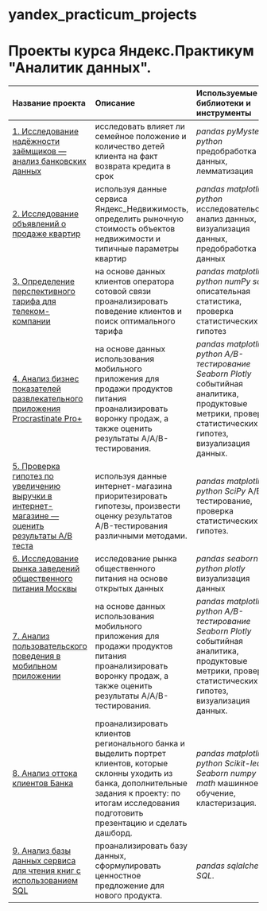 # yandex_practicum_projects

# Проекты курса Яндекс.Практикум "Аналитик данных".

| Название проекта | Описание | Используемые библиотеки и инструменты | 
| :---------------------- | :---------------------- | :---------------------- |
| [1. Исследование надёжности заёмщиков — анализ банковских данных](https://github.com/usr036943/yandex_practicum_projects/tree/main/1.%20Исследование%20надёжности%20заёмщиков) | исследовать влияет ли семейное положение и количество детей клиента на факт возврата кредита в срок| *pandas* *pyMystem3* *python* предобработка данных, лемматизация |
| [2. Исследование объявлений о продаже квартир](https://github.com/usr036943/yandex_practicum_projects/tree/main/2.%20Исследование%20объявлений%20о%20продаже%20квартир) | используя данные сервиса Яндекс_Недвижимость, определить рыночную стоимость объектов недвижимости и типичные параметры квартир| *pandas* *matplotlib* *python* исследовательский анализ данных, визуализация данных, предобработка данных |
| [3. Определение перспективного тарифа для телеком-компании](https://github.com/usr036943/yandex_practicum_projects/tree/main/3.%20Определение%20перспективного%20тарифа%20для%20телеком-компании) | на основе данных клиентов оператора сотовой связи проанализировать поведение клиентов и поиск оптимального тарифа| *pandas* *matplotlib* *python* *numPy* *sciPy* описательная статистика, проверка статистических гипотез |
| [4. Анализ бизнес показателей развлекательного приложения Procrastinate Pro+](https://github.com/usr036943/yandex_practicum_projects/tree/main/4.%20%20Анализ%20бизнес%20показателей%20развлекательного%20приложения%20Procrastinate%20Pro%2B) | на основе данных использования мобильного приложения для продажи продуктов питания проанализировать воронку продаж, а также оценить результаты A/A/B-тестирования.| *pandas* *matplotlib* *python* *A/B-тестирование* *Seaborn* *Plotly* событийная аналитика, продуктовые метрики, проверка статистических гипотез, визуализация данных. |
| [5. Проверка гипотез по увеличению выручки в интернет-магазине —оценить результаты A/B теста](https://github.com/usr036943/yandex_practicum_projects/tree/main/5.%20Проверка%20гипотез%20по%20увеличению%20выручки%20в%20интернет-магазине%20—%20оценить%20результаты%20AB%20теста) | используя данные интернет-магазина приоритезировать гипотезы, произвести оценку результатов A/B-тестирования различными методами.| *pandas* *matplotlib* *python* *SciPy* A/B-тестирование, проверка статистических гипотез. |
| [6. Исследование рынка заведений общественного питания Москвы](https://github.com/usr036943/yandex_practicum_projects/tree/main/6.%20Исследование%20рынка%20заведений%20общественного%20питания%20Москвы) | исследование рынка общественного питания на основе открытых данных| *pandas* *seaborn* *python* *plotly* визуализация данных |
| [7. Анализ пользовательского поведения в мобильном приложении](https://github.com/usr036943/yandex_practicum_projects/tree/main/7.%20Анализ%20пользовательского%20поведения%20в%20мобильном%20приложении) | на основе данных использования мобильного приложения для продажи продуктов питания проанализировать воронку продаж, а также оценить результаты A/A/B-тестирования.| *pandas* *matplotlib* *python* *A/B-тестирование* *Seaborn* *Plotly* событийная аналитика, продуктовые метрики, проверка статистических гипотез, визуализация данных. |
| [8. Анализ оттока клиентов Банка](https://github.com/usr036943/yandex_practicum_projects/tree/main/8.%20Анализ%20оттока%20клиентов%20Банка) | проанализировать клиентов регионального банка и выделить портрет клиентов, которые склонны уходить из банка, дополнительные задания к проекту: по итогам исследования подготовить презентацию и сделать дашборд.| *pandas* *matplotlib* *python* *Scikit-learn* *Seaborn* *numpy* *math* машинное обучение, кластеризация. |
| [9. Анализ базы данных сервиса для чтения книг с использованием SQL](https://github.com/usr036943/yandex_practicum_projects/tree/main/9.%20Анализ%20базы%20данных%20сервиса%20для%20чтения%20книг%20с%20использованием%20SQL) | проанализировать базу данных, сформулировать ценностное предложение для нового продукта.| *pandas* *sqlalchemy* *SQL*. |
